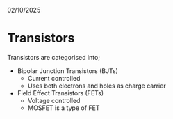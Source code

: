 02/10/2025

# Transistors

Transistors are categorised into;
- Bipolar Junction Transistors (BJTs)
    - Current controlled
    - Uses both electrons and holes as charge carrier
- Field Effect Transistors (FETs)
    - Voltage controlled
    - MOSFET is a type of FET
